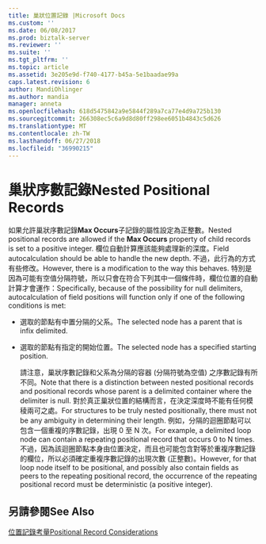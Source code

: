 ```yaml
---
title: 巢狀位置記錄 |Microsoft Docs
ms.custom: ''
ms.date: 06/08/2017
ms.prod: biztalk-server
ms.reviewer: ''
ms.suite: ''
ms.tgt_pltfrm: ''
ms.topic: article
ms.assetid: 3e205e9d-f740-4177-b45a-5e1baadae99a
caps.latest.revision: 6
author: MandiOhlinger
ms.author: mandia
manager: anneta
ms.openlocfilehash: 618d5475842a9e5844f289a7ca77e4d9a725b130
ms.sourcegitcommit: 266308ec5c6a9d8d80ff298ee6051b4843c5d626
ms.translationtype: MT
ms.contentlocale: zh-TW
ms.lasthandoff: 06/27/2018
ms.locfileid: "36990215"
---
```

# <a name="nested-positional-records"></a><span data-ttu-id="eb52d-102">巢狀序數記錄</span><span class="sxs-lookup"><span data-stu-id="eb52d-102">Nested Positional Records</span></span>
<span data-ttu-id="eb52d-103">如果允許巢狀序數記錄**Max Occurs**子記錄的屬性設定為正整數。</span><span class="sxs-lookup"><span data-stu-id="eb52d-103">Nested positional records are allowed if the **Max Occurs** property of child records is set to a positive integer.</span></span> <span data-ttu-id="eb52d-104">欄位自動計算應該能夠處理新的深度。</span><span class="sxs-lookup"><span data-stu-id="eb52d-104">Field autocalculation should be able to handle the new depth.</span></span> <span data-ttu-id="eb52d-105">不過，此行為的方式有些修改。</span><span class="sxs-lookup"><span data-stu-id="eb52d-105">However, there is a modification to the way this behaves.</span></span> <span data-ttu-id="eb52d-106">特別是因為可能有空值分隔符號，所以只會在符合下列其中一個條件時，欄位位置的自動計算才會運作：</span><span class="sxs-lookup"><span data-stu-id="eb52d-106">Specifically, because of the possibility for null delimiters, autocalculation of field positions will function only if one of the following conditions is met:</span></span>  
  
- <span data-ttu-id="eb52d-107">選取的節點有中置分隔的父系。</span><span class="sxs-lookup"><span data-stu-id="eb52d-107">The selected node has a parent that is infix delimited.</span></span>  
  
- <span data-ttu-id="eb52d-108">選取的節點有指定的開始位置。</span><span class="sxs-lookup"><span data-stu-id="eb52d-108">The selected node has a specified starting position.</span></span>  
  
  <span data-ttu-id="eb52d-109">請注意，巢狀序數記錄和父系為分隔的容器 (分隔符號為空值) 之序數記錄有所不同。</span><span class="sxs-lookup"><span data-stu-id="eb52d-109">Note that there is a distinction between nested positional records and positional records whose parent is a delimited container where the delimiter is null.</span></span> <span data-ttu-id="eb52d-110">對於真正巢狀位置的結構而言，在決定深度時不能有任何模稜兩可之處。</span><span class="sxs-lookup"><span data-stu-id="eb52d-110">For structures to be truly nested positionally, there must not be any ambiguity in determining their length.</span></span> <span data-ttu-id="eb52d-111">例如，分隔的迴圈節點可以包含一個重複的序數記錄，出現 0 至 N 次。</span><span class="sxs-lookup"><span data-stu-id="eb52d-111">For example, a delimited loop node can contain a repeating positional record that occurs 0 to N times.</span></span> <span data-ttu-id="eb52d-112">不過，因為該迴圈節點本身由位置決定，而且也可能包含對等於重複序數記錄的欄位，所以必須確定重複序數記錄的出現次數 (正整數)。</span><span class="sxs-lookup"><span data-stu-id="eb52d-112">However, for that loop node itself to be positional, and possibly also contain fields as peers to the repeating positional record, the occurrence of the repeating positional record must be deterministic (a positive integer).</span></span>  
  
## <a name="see-also"></a><span data-ttu-id="eb52d-113">另請參閱</span><span class="sxs-lookup"><span data-stu-id="eb52d-113">See Also</span></span>  
 [<span data-ttu-id="eb52d-114">位置記錄考量</span><span class="sxs-lookup"><span data-stu-id="eb52d-114">Positional Record Considerations</span></span>](../core/positional-record-considerations.md)